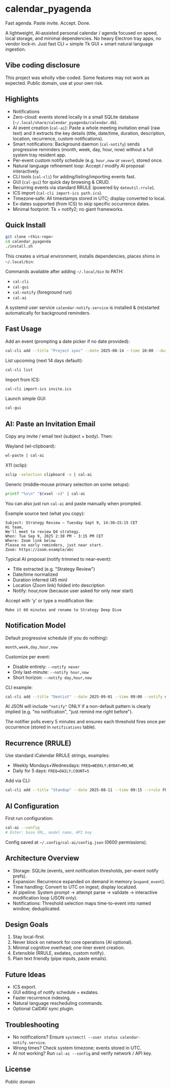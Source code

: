 # calendar_pyagenda

Fast agenda. Paste invite. Accept. Done.

A lightweight, AI‑assisted personal calendar / agenda focused on speed, local storage, and minimal dependencies. No heavy Electron tray apps, no vendor lock‑in. Just fast CLI + simple Tk GUI + smart natural language ingestion.

## Vibe coding disclosure

This project was wholly vibe-coded. Some features may not work as expected. Public domain, use at your own risk.

## Highlights

- Notifications
- Zero-cloud: events stored locally in a small SQLite database (`~/.local/share/calendar_pyagenda/calendar.db`).
- AI event creation (`cal-ai`): Paste a whole meeting invitation email (raw text) and it extracts the key details (title, date/time, duration, description, location, recurrence, custom notifications).
- Smart notifications: Background daemon (`cal-notify`) sends progressive reminders (month, week, day, hour, now) without a full system tray resident app.
- Per-event custom notify schedule (e.g. `hour,now` or `never`), stored once.
- Natural language refinement loop: Accept / modify AI proposal interactively.
- CLI tools (`cal-cli`) for adding/listing/importing events fast.
- GUI (`cal-gui`) for quick day browsing & CRUD.
- Recurring events via standard RRULE (powered by `dateutil.rrule`).
- ICS import (`cal-cli import-ics path.ics`).
- Timezone‑safe: All timestamps stored in UTC; display converted to local.
- Ex-dates supported (from ICS) to skip specific occurrence dates.
- Minimal footprint: Tk + notify2; no giant frameworks.

## Quick Install

```bash
git clone <this-repo>
cd calendar_pyagenda
./install.sh
```

This creates a virtual environment, installs dependencies, places shims in `~/.local/bin`:

Commands available after adding `~/.local/bin` to PATH:
- `cal-cli`
- `cal-gui`
- `cal-notify` (foreground run)
- `cal-ai`

A systemd user service `calendar-notify.service` is installed & (re)started automatically for background reminders.

## Fast Usage

Add an event (prompting a date picker if no date provided):
```bash
cal-cli add --title "Project sync" --date 2025-08-14 --time 10:00 --duration 30 --location "Room 3"
```

List upcoming (next 14 days default):
```bash
cal-cli list
```

Import from ICS:
```bash
cal-cli import-ics invite.ics
```

Launch simple GUI:
```bash
cal-gui
```

## AI: Paste an Invitation Email

Copy any invite / email text (subject + body). Then:

Wayland (wl-clipboard):
```bash
wl-paste | cal-ai
```

X11 (xclip):
```bash
xclip -selection clipboard -o | cal-ai
```

Generic (middle‑mouse primary selection on some setups):
```bash
printf "%s\n" "$(xsel -o)" | cal-ai
```

You can also just run `cal-ai` and paste manually when prompted.

Example source text (what you copy):
```
Subject: Strategy Review – Tuesday Sept 9, 14:30–15:15 CET
Hi team,
We'll meet to review Q4 strategy.
When: Tue Sep 9, 2025 2:30 PM - 3:15 PM CET
Where: Zoom link below
Please no early reminders, just near start.
Zoom: https://zoom.example/abc
```

Typical AI proposal (notify trimmed to near-event):
- Title extracted (e.g. "Strategy Review")
- Date/time normalized
- Duration inferred (45 min)
- Location (Zoom link) folded into description
- Notify: hour,now (because user asked for only near start)

Accept with 'y' or type a modification like:
```
Make it 60 minutes and rename to Strategy Deep Dive
```

## Notification Model

Default progressive schedule (if you do nothing):
```
month,week,day,hour,now
```

Customize per event:
- Disable entirely: `--notify never`
- Only last-minute: `--notify hour,now`
- Short horizon: `--notify day,hour,now`

CLI example:
```bash
cal-cli add --title "Dentist" --date 2025-09-01 --time 09:00 --notify day,hour,now
```

AI JSON will include `"notify"` ONLY if a non-default pattern is clearly implied (e.g. "no notification", "just remind me right before").

The notifier polls every 5 minutes and ensures each threshold fires once per occurrence (stored in `notifications` table).

## Recurrence (RRULE)

Use standard iCalendar RRULE strings, examples:
- Weekly Mondays+Wednesdays: `FREQ=WEEKLY;BYDAY=MO,WE`
- Daily for 5 days: `FREQ=DAILY;COUNT=5`

Add via CLI:
```bash
cal-cli add --title "Standup" --date 2025-08-11 --time 09:15 --rrule FREQ=WEEKLY;BYDAY=MO,TU,WE,TH,FR --duration 15
```

## AI Configuration

First run configuration:
```bash
cal-ai --config
# Enter: base URL, model name, API key
```
Config saved at `~/.config/cal-ai/config.json` (0600 permissions).


## Architecture Overview

- Storage: SQLite (events, sent notification thresholds, per-event notify prefs).
- Expansion: Recurrence expanded on demand in memory (`expand_event`).
- Time handling: Convert to UTC on ingest; display localized.
- AI pipeline: System prompt -> attempt parse -> validate -> interactive modification loop (JSON only).
- Notifications: Threshold selection maps time-to-event into named window; deduplicated.

## Design Goals

1. Stay local-first.
2. Never block on network for core operations (AI optional).
3. Minimal cognitive overhead; one-liner event creation.
4. Extensible (RRULE, exdates, custom notify).
5. Plain text friendly (pipe inputs, paste emails).

## Future Ideas

- ICS export.
- GUI editing of notify schedule + exdates.
- Faster recurrence indexing.
- Natural language rescheduling commands.
- Optional CalDAV sync plugin.

## Troubleshooting

- No notifications? Ensure `systemctl --user status calendar-notify.service`.
- Wrong times? Check system timezone; events stored in UTC.
- AI not working? Run `cal-ai --config` and verify network / API key.

## License

Public domain
